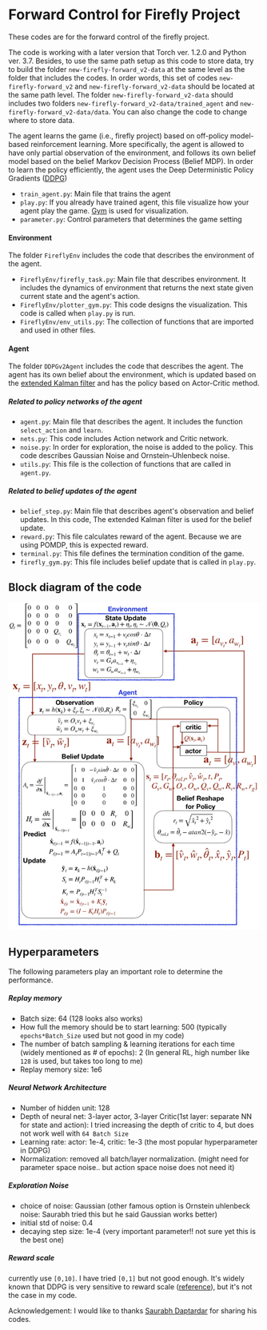 # Forward Control for Firefly Project

These codes are for the forward control of the firefly project. 

The code is working with a later version that Torch ver. 1.2.0 and Python ver. 3.7. 
Besides, to use the same path setup as this code to store data, try to build the folder `new-firefly-forward_v2-data` at the same level as the folder that includes the codes. In order words, this set of codes `new-firefly-forward_v2` and `new-firefly-forward_v2-data` should be located at the same path level. The folder `new-firefly-forward_v2-data` should includes two folders `new-firefly-forward_v2-data/trained_agent` and `new-firefly-forward_v2-data/data`.
You can also change the code to change where to store data. 


The agent learns the game (i.e., firefly project) based on off-policy model-based 
reinforcement learning. 
More specifically, the agent is allowed to have only partial observation of the environment, and
follows its own belief model based on the belief Markov Decision Process (Belief MDP). 
In order to learn the policy efficiently, the agent uses the Deep Deterministic Policy Gradients ([DDPG](https://arxiv.org/abs/1509.02971))


- `train_agent.py`: Main file that trains the agent 
- `play.py`: If you already have trained agent,
 this file visualize how your agent play the game. [Gym](https://gym.openai.com/) is used for visualization.
- `parameter.py`: Control parameters that determines the game setting


#### Environment
The folder `FireflyEnv` includes the code that describes the environment of the agent.
- `FireflyEnv/firefly_task.py`: Main file that describes environment. 
It includes the dynamics of environment that returns the next state given current state and the agent's action.
- `FireflyEnv/plotter_gym.py`: This code designs the visualization. This code is called when `play.py` is run. 
- `FireflyEnv/env_utils.py`: The collection of functions that are imported and used in other files. 

#### Agent
The folder `DDPGv2Agent` includes the code that describes the agent. 
The agent has its own belief about the environment, which is updated based on the [extended Kalman filter](https://en.wikipedia.org/wiki/Extended_Kalman_filter) 
and has the policy based on Actor-Critic method. 

##### Related to policy networks of the agent
- `agent.py`: Main file that describes the agent. It includes the function `select_action` and `learn`.
- `nets.py`: This code includes Action network and Critic network.
- `noise.py`: In order for exploration, the noise is added to the policy. This code describes Gaussian Noise and Ornstein–Uhlenbeck noise. 
- `utils.py`: This file is the collection of functions that are called in `agent.py`.

##### Related to belief updates of the agent
- `belief_step.py`: Main file that describes agent's observation and belief updates. 
In this code, The extended Kalman filter is used for the belief update. 
- `reward.py`: This file calculates reward of the agent. Because we are using POMDP, this is expected reward.
- `terminal.py`: This file defines the termination condition of the game. 
- `firefly_gym.py`: This file includes belief update that is called in `play.py`. 

## Block diagram of the code
![Block Diagram](./documents/code_framework.jpg) 
## Hyperparameters
The following parameters play an important role to determine the performance. 

##### Replay memory
- Batch size: 64 (128 looks also works)
- How full the memory should be to start learning: 500 (typically `epochs*Batch_Size` used but not good in my code) 
- The number of batch sampling & learning iterations for each time (widely mentioned as # of epochs): 2 (In general RL, high number like `128` is used, but takes too long to me)
- Replay memory size: 1e6

##### Neural Network Architecture
- Number of hidden unit: 128
- Depth of neural net: 3-layer actor, 3-layer Critic(1st layer: separate NN for state and action): I tried increasing the depth of critic to 4, but does not work well with `64 Batch Size` 
- Learning rate: actor: 1e-4, critic: 1e-3 (the most popular hyperparameter in DDPG)
- Normalization: removed all batch/layer normalization. (might need for parameter space noise.. but action space noise does not need it)

##### Exploration Noise
- choice of noise: Gaussian (other famous option is Ornstein uhlenbeck noise: Saurabh tried this but he said Gaussian works better)
- initial std of noise: 0.4
- decaying step size: 1e-4 (very important parameter!! not sure yet this is the best one)

##### Reward scale
currently use `[0,10]`. I have tried `[0,1]` but not good enough. It's widely known that DDPG is very sensitive to reward scale ([reference](https://arxiv.org/pdf/1709.06560.pdf)), but it's not the case in my code.

Acknowledgement: I would like to thanks [Saurabh Daptardar](https://github.com/svd3/) for sharing his codes. 
